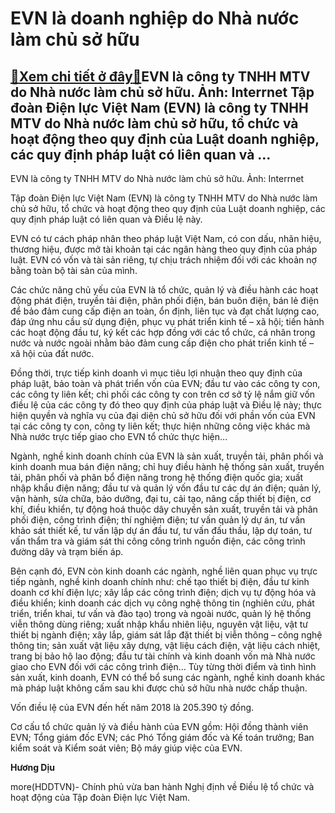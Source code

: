 EVN là doanh nghiệp do Nhà nước làm chủ sở hữu
==============================================

[:gift:Xem chi tiết ở đây:gift:](https://hddtvn.com/evn-la-doanh-nghiep-do-nha-nuoc-lam-chu-so-huu/)EVN là công ty TNHH MTV do Nhà nước làm chủ sở hữu. Ảnh: Interrnet Tập đoàn Điện lực Việt Nam (EVN) là công ty TNHH MTV do Nhà nước làm chủ sở hữu, tổ chức và hoạt động theo quy định của Luật doanh nghiệp, các quy định pháp luật có liên quan và …
------------------------------------------------------------------------------------------------------------------------------------------------------------------------------------------------------------------------------------------------------







 






 EVN là công ty TNHH MTV do Nhà nước làm chủ sở hữu. Ảnh: Interrnet 



Tập đoàn Điện lực Việt Nam (EVN) là công ty TNHH MTV do Nhà nước làm chủ sở hữu, tổ chức và hoạt động theo quy định của Luật doanh nghiệp, các quy định pháp luật có liên quan và Điều lệ này.


 EVN có tư cách pháp nhân theo pháp luật Việt Nam, có con dấu, nhãn hiệu, thương hiệu, được mở tài khoản tại các ngân hàng theo quy định của pháp luật. EVN có vốn và tài sản riêng, tự chịu trách nhiệm đối với các khoản nợ bằng toàn bộ tài sản của mình.


 Các chức năng chủ yếu của EVN là tổ chức, quản lý và điều hành các hoạt động phát điện, truyền tải điện, phân phối điện, bán buôn điện, bán lẻ điện để bảo đảm cung cấp điện an toàn, ổn định, liên tục và đạt chất lượng cao, đáp ứng nhu cầu sử dụng điện, phục vụ phát triển kinh tế – xã hội; tiến hành các hoạt động đầu tư, ký kết các hợp đồng với các tổ chức, cá nhân trong nước và nước ngoài nhằm bảo đảm cung cấp điện cho phát triển kinh tế – xã hội của đất nước.


 Đồng thời, trực tiếp kinh doanh vì mục tiêu lợi nhuận theo quy định của pháp luật, bảo toàn và phát triển vốn của EVN; đầu tư vào các công ty con, các công ty liên kết; chi phối các công ty con trên cơ sở tỷ lệ nắm giữ vốn điều lệ của các công ty đó theo quy định của pháp luật và Điều lệ này; thực hiện quyền và nghĩa vụ của đại diện chủ sở hữu đối với phần vốn của EVN tại các công ty con, công ty liên kết; thực hiện những công việc khác mà Nhà nước trực tiếp giao cho EVN tổ chức thực hiện…


 Ngành, nghề kinh doanh chính của EVN là sản xuất, truyền tải, phân phối và kinh doanh mua bán điện năng; chỉ huy điều hành hệ thống sản xuất, truyền tải, phân phối và phân bổ điện năng trong hệ thống điện quốc gia; xuất nhập khẩu điện năng; đầu tư và quản lý vốn đầu tư các dự án điện; quản lý, vận hành, sửa chữa, bảo dưỡng, đại tu, cải tạo, nâng cấp thiết bị điện, cơ khí, điều khiển, tự động hoá thuộc dây chuyền sản xuất, truyền tải và phân phối điện, công trình điện; thí nghiệm điện; tư vấn quản lý dự án, tư vấn khảo sát thiết kế, tư vấn lập dự án đầu tư, tư vấn đấu thầu, lập dự toán, tư vấn thẩm tra và giám sát thi công công trình nguồn điện, các công trình đường dây và trạm biến áp.


 Bên cạnh đó, EVN còn kinh doanh các ngành, nghề liên quan phục vụ trực tiếp ngành, nghề kinh doanh chính như: chế tạo thiết bị điện, đầu tư kinh doanh cơ khí điện lực; xây lắp các công trình điện; dịch vụ tự động hóa và điều khiển; kinh doanh các dịch vụ công nghệ thông tin (nghiên cứu, phát triển, triển khai, tư vấn và đào tạo) trong và ngoài nước, quản lý hệ thống viễn thông dùng riêng; xuất nhập khẩu nhiên liệu, nguyên vật liệu, vật tư thiết bị ngành điện; xây lắp, giám sát lắp đặt thiết bị viễn thông – công nghệ thông tin; sản xuất vật liệu xây dựng, vật liệu cách điện, vật liệu cách nhiệt, trang bị bảo hộ lao động; đầu tư tài chính và kinh doanh vốn mà Nhà nước giao cho EVN đối với các công trình điện… Tùy từng thời điểm và tình hình sản xuất, kinh doanh, EVN có thể bổ sung các ngành, nghề kinh doanh khác mà pháp luật không cấm sau khi được chủ sở hữu nhà nước chấp thuận.


 Vốn điều lệ của EVN đến hết năm 2018 là 205.390 tỷ đồng.


 Cơ cấu tổ chức quản lý và điều hành của EVN gồm: Hội đồng thành viên EVN; Tổng giám đốc EVN; các Phó Tổng giám đốc và Kế toán trưởng; Ban kiểm soát và Kiểm soát viên; Bộ máy giúp việc của EVN.






**Hương Dịu**



more(HDDTVN)- Chính phủ vừa ban hành Nghị định về Điều lệ tổ chức và hoạt động của Tập đoàn Điện lực Việt Nam.


